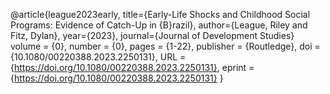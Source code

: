 @article{league2023early,
    title={Early-Life Shocks and Childhood Social Programs: Evidence of Catch-Up in {B}razil},
    author={League, Riley and Fitz, Dylan},
    year={2023},
    journal={Journal of Development Studies}
    volume = {0},
    number = {0},
    pages = {1-22},
    publisher = {Routledge},
    doi = {10.1080/00220388.2023.2250131},
    URL = {https://doi.org/10.1080/00220388.2023.2250131},
    eprint = {https://doi.org/10.1080/00220388.2023.2250131}
}
